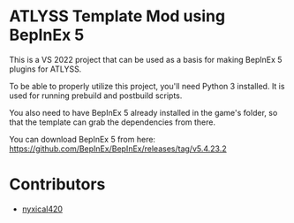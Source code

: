 # ATLYSS Template Mod using BepInEx 5

This is a VS 2022 project that can be used as a basis for making BepInEx 5 plugins for ATLYSS.

To be able to properly utilize this project, you'll need Python 3 installed. It is used for running prebuild and postbuild scripts.

You also need to have BepInEx 5 already installed in the game's folder, so that the template can grab the dependencies from there.

You can download BepInEx 5 from here: https://github.com/BepInEx/BepInEx/releases/tag/v5.4.23.2

# Contributors

- [nyxical420](https://github.com/nyxical420)